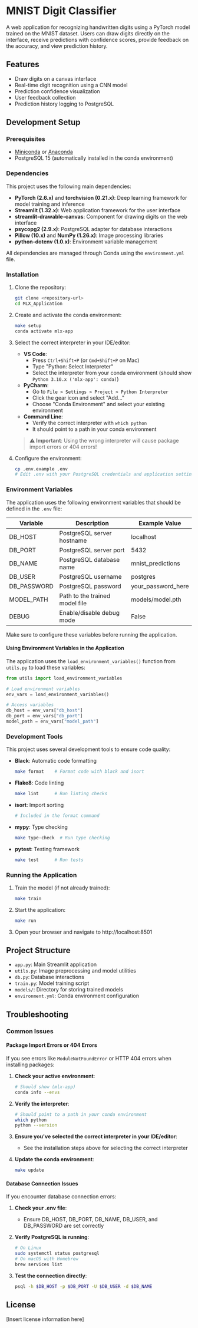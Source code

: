 # MNIST Digit Classifier

A web application for recognizing handwritten digits using a PyTorch model trained on the MNIST dataset. Users can draw digits directly on the interface, receive predictions with confidence scores, provide feedback on the accuracy, and view prediction history.

## Features

- Draw digits on a canvas interface
- Real-time digit recognition using a CNN model
- Prediction confidence visualization
- User feedback collection
- Prediction history logging to PostgreSQL

## Development Setup

### Prerequisites

- [Miniconda](https://docs.anaconda.com/free/miniconda/index.html) or [Anaconda](https://www.anaconda.com/download)
- PostgreSQL 15 (automatically installed in the conda environment)

### Dependencies

This project uses the following main dependencies:
- **PyTorch (2.6.x)** and **torchvision (0.21.x)**: Deep learning framework for model training and inference
- **Streamlit (1.32.x)**: Web application framework for the user interface
- **streamlit-drawable-canvas**: Component for drawing digits on the web interface
- **psycopg2 (2.9.x)**: PostgreSQL adapter for database interactions
- **Pillow (10.x)** and **NumPy (1.26.x)**: Image processing libraries
- **python-dotenv (1.0.x)**: Environment variable management

All dependencies are managed through Conda using the `environment.yml` file.

### Installation

1. Clone the repository:
   ```bash
   git clone <repository-url>
   cd MLX_Application
   ```

2. Create and activate the conda environment:
   ```bash
   make setup
   conda activate mlx-app
   ```

3. Select the correct interpreter in your IDE/editor:
   - **VS Code**:
     - Press `Ctrl+Shift+P` (or `Cmd+Shift+P` on Mac)
     - Type "Python: Select Interpreter"
     - Select the interpreter from your conda environment (should show `Python 3.10.x ('mlx-app': conda)`)
   - **PyCharm**:
     - Go to `File > Settings > Project > Python Interpreter`
     - Click the gear icon and select "Add..."
     - Choose "Conda Environment" and select your existing environment
   - **Command Line**:
     - Verify the correct interpreter with `which python`
     - It should point to a path in your conda environment

   > **⚠️ Important**: Using the wrong interpreter will cause package import errors or 404 errors!

4. Configure the environment:
   ```bash
   cp .env.example .env
   # Edit .env with your PostgreSQL credentials and application settings
   ```

### Environment Variables

The application uses the following environment variables that should be defined in the `.env` file:

| Variable      | Description                      | Example Value            |
|---------------|----------------------------------|--------------------------|
| DB_HOST       | PostgreSQL server hostname       | localhost                |
| DB_PORT       | PostgreSQL server port           | 5432                     |
| DB_NAME       | PostgreSQL database name         | mnist_predictions        |
| DB_USER       | PostgreSQL username              | postgres                 |
| DB_PASSWORD   | PostgreSQL password              | your_password_here       |
| MODEL_PATH    | Path to the trained model file   | models/model.pth         |
| DEBUG         | Enable/disable debug mode        | False                    |

Make sure to configure these variables before running the application.

#### Using Environment Variables in the Application

The application uses the `load_environment_variables()` function from `utils.py` to load these variables:

```python
from utils import load_environment_variables

# Load environment variables
env_vars = load_environment_variables()

# Access variables
db_host = env_vars["db_host"]
db_port = env_vars["db_port"]
model_path = env_vars["model_path"]
```

### Development Tools

This project uses several development tools to ensure code quality:

- **Black**: Automatic code formatting 
  ```bash
  make format    # Format code with black and isort
  ```

- **Flake8**: Code linting
  ```bash
  make lint      # Run linting checks 
  ```

- **isort**: Import sorting
  ```bash
  # Included in the format command
  ```

- **mypy**: Type checking 
  ```bash
  make type-check  # Run type checking
  ```

- **pytest**: Testing framework
  ```bash
  make test      # Run tests
  ```

### Running the Application

1. Train the model (if not already trained):
   ```bash
   make train
   ```

2. Start the application:
   ```bash
   make run
   ```

3. Open your browser and navigate to http://localhost:8501

## Project Structure

- `app.py`: Main Streamlit application
- `utils.py`: Image preprocessing and model utilities
- `db.py`: Database interactions
- `train.py`: Model training script
- `models/`: Directory for storing trained models
- `environment.yml`: Conda environment configuration

## Troubleshooting

### Common Issues

#### Package Import Errors or 404 Errors

If you see errors like `ModuleNotFoundError` or HTTP 404 errors when installing packages:

1. **Check your active environment**:
   ```bash
   # Should show (mlx-app)
   conda info --envs
   ```

2. **Verify the interpreter**:
   ```bash
   # Should point to a path in your conda environment
   which python
   python --version
   ```

3. **Ensure you've selected the correct interpreter in your IDE/editor**:
   - See the installation steps above for selecting the correct interpreter

4. **Update the conda environment**:
   ```bash
   make update
   ```

#### Database Connection Issues

If you encounter database connection errors:

1. **Check your .env file**:
   - Ensure DB_HOST, DB_PORT, DB_NAME, DB_USER, and DB_PASSWORD are set correctly

2. **Verify PostgreSQL is running**:
   ```bash
   # On Linux
   sudo systemctl status postgresql
   # On macOS with Homebrew
   brew services list
   ```

3. **Test the connection directly**:
   ```bash
   psql -h $DB_HOST -p $DB_PORT -U $DB_USER -d $DB_NAME
   ```

## License

[Insert license information here]